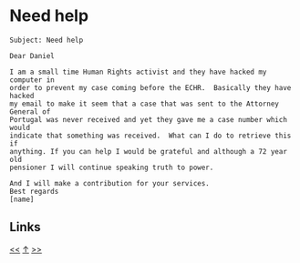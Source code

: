 # Need help

    Subject: Need help

    Dear Daniel

    I am a small time Human Rights activist and they have hacked my computer in
    order to prevent my case coming before the ECHR.  Basically they have hacked
    my email to make it seem that a case that was sent to the Attorney General of
    Portugal was never received and yet they gave me a case number which would
    indicate that something was received.  What can I do to retrieve this if
    anything. If you can help I would be grateful and although a 72 year old
    pensioner I will continue speaking truth to power.

    And I will make a contribution for your services.
    Best regards
    [name]
## Links

[<<](2020-06-04.md) [↑](../) [>>](2020-07-10.md)
